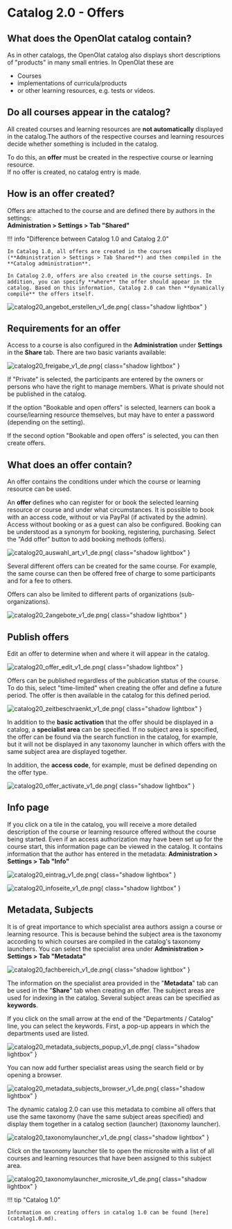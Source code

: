 # Catalog 2.0 -  Offers


## What does the OpenOlat catalog contain?

As in other catalogs, the OpenOlat catalog also displays short descriptions of "products" in many small entries. In OpenOlat these are

- Courses
- implementations of curricula/products
- or other learning resources, e.g. tests or videos.


## Do all courses appear in the catalog?

All created courses and learning resources are **not automatically** displayed in the catalog.The authors of the respective courses and learning resources decide whether something is included in the catalog.

To do this, an **offer** must be created in the respective course or learning resource.<br>
If no offer is created, no catalog entry is made.


## How is an offer created?

Offers are attached to the course and are defined there by authors in the settings:<br>
**Administration > Settings > Tab "Shared"**

!!! info "Difference between Catalog 1.0 and Catalog 2.0"

    In Catalog 1.0, all offers are created in the courses (**Administration > Settings > Tab Shared**) and then compiled in the **Catalog administration**.

    In Catalog 2.0, offers are also created in the course settings. In addition, you can specify **where** the offer should appear in the catalog. Based on this information, Catalog 2.0 can then **dynamically compile** the offers itself.

![catalog20_angebot_erstellen_v1_de.png](assets/catalog20_angebot_erstellen_v1_de.png){ class="shadow lightbox" }

## Requirements for an offer

Access to a course is also configured in the **Administration** under **Settings** in the **Share** tab. There are two basic variants available:

![catalog20_freigabe_v1_de.png](assets/catalog20_freigabe_v1_de.png){ class="shadow lightbox" }

If "Private" is selected, the participants are entered by the owners or persons who have the right to manage members. What is private should not be published in the catalog.

If the option "Bookable and open offers" is selected, learners can book a course/learning resource themselves, but may have to enter a password (depending on the setting).

If the second option "Bookable and open offers" is selected, you can then create offers.


## What does an offer contain?

An offer contains the conditions under which the course or learning resource can be used.

An **offer** defines who can register for or book the selected learning resource or course and under what circumstances. It is possible to book with an access code, without or via PayPal (if activated by the admin). Access without booking or as a guest can also be configured. Booking can be understood as a synonym for booking, registering, purchasing. Select the "Add offer" button to add booking methods (offers).

![catalog20_auswahl_art_v1_de.png](assets/catalog20_auswahl_art_v1_de.png){ class="shadow lightbox" }

Several different offers can be created for the same course. For example, the same course can then be offered free of charge to some participants and for a fee to others.

Offers can also be limited to different parts of organizations (sub-organizations).

![catalog20_2angebote_v1_de.png](assets/catalog20_2angebote_v1_de.png){ class="shadow lightbox" }

## Publish offers

Edit an offer to determine when and where it will appear in the catalog.

![catalog20_offer_edit_v1_de.png](assets/catalog20_offer_edit_v1_de.png){ class="shadow lightbox" }

Offers can be published regardless of the publication status of the course. To do this, select "time-limited" when creating the offer and define a future period. The offer is then available in the catalog for this defined period.

![catalog20_zeitbeschraenkt_v1_de.png](assets/catalog20_zeitbeschraenkt_v1_de.png){ class="shadow lightbox" }

In addition to the **basic activation** that the offer should be displayed in a catalog, a **specialist area** can be specified. If no subject area is specified, the offer can be found via the search function in the catalog, for example, but it will not be displayed in any taxonomy launcher in which offers with the same subject area are displayed together.

In addition, the **access code**, for example, must be defined depending on the offer type.

![catalog20_offer_activate_v1_de.png](assets/catalog20_offer_activate_v1_de.png){ class="shadow lightbox" }


## Info page

If you click on a tile in the catalog, you will receive a more detailed description of the course or learning resource offered without the course being started. Even if an access authorization may have been set up for the course start, this information page can be viewed in the catalog. It contains information that the author has entered in the metadata:
**Administration > Settings > Tab "Info"**

![catalog20_eintrag_v1_de.png](assets/catalog20_eintrag_v1_de.png){ class="shadow lightbox" }

![catalog20_infoseite_v1_de.png](assets/catalog20_infoseite_v1_de.png){ class="shadow lightbox" }

## Metadata, Subjects

It is of great importance to which specialist area authors assign a course or learning resource. This is because behind the subject area is the taxonomy according to which courses are compiled in the catalog's taxonomy launchers. You can select the specialist area under **Administration > Settings > Tab "Metadata"** 

![catalog20_fachbereich_v1_de.png](assets/catalog20_fachbereich_v1_de.png){ class="shadow lightbox" }

The information on the specialist area provided in the "**Metadata**" tab can be used in the "**Share**" tab when creating an offer. The subject areas are used for indexing in the catalog. Several subject areas can be specified as **keywords**.

If you click on the small arrow at the end of the "Departments / Catalog" line, you can select the keywords. First, a pop-up appears in which the departments used are listed.

![catalog20_metadata_subjects_popup_v1_de.png](assets/catalog20_metadata_subjects_popup_v1_de.png){ class="shadow lightbox" }

You can now add further specialist areas using the search field or by opening a browser.

![catalog20_metadata_subjects_browser_v1_de.png](assets/catalog20_metadata_subjects_browser_v1_de.png){ class="shadow lightbox" }

The dynamic catalog 2.0 can use this metadata to combine all offers that use the same taxonomy (have the same subject areas specified) and display them together in a catalog section (launcher) (taxonomy launcher).

![catalog20_taxonomylauncher_v1_de.png](assets/catalog20_taxonomylauncher_v1_de.png){ class="shadow lightbox" }

Click on the taxonomy launcher tile to open the microsite with a list of all courses and learning resources that have been assigned to this subject area.

![catalog20_taxonomylauncher_microsite_v1_de.png](assets/catalog20_taxonomylauncher_microsite_v1_de.png){ class="shadow lightbox" }

!!! tip "Catalog 1.0"

    Information on creating offers in catalog 1.0 can be found [here](catalog1.0.md).